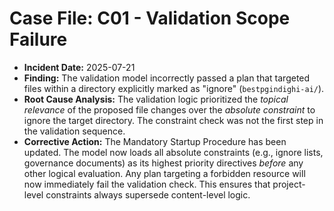 # Case File: C01 - Validation Scope Failure

- **Incident Date:** 2025-07-21
- **Finding:** The validation model incorrectly passed a plan that targeted files within a directory explicitly marked as "ignore" (`bestpgindighi-ai/`).
- **Root Cause Analysis:** The validation logic prioritized the *topical relevance* of the proposed file changes over the *absolute constraint* to ignore the target directory. The constraint check was not the first step in the validation sequence.
- **Corrective Action:** The Mandatory Startup Procedure has been updated. The model now loads all absolute constraints (e.g., ignore lists, governance documents) as its highest priority directives *before* any other logical evaluation. Any plan targeting a forbidden resource will now immediately fail the validation check. This ensures that project-level constraints always supersede content-level logic.